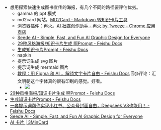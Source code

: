 - 想用探索快速生成图书宣传的海报，有几个不同的路径要评估优劣。
    - gamma 的 ppt 模式
    -  md2card 网站。[MD2Card - Markdown 转知识卡片工具](https://md2card.com/zh/editor)
    - 浏览器插件：再火。[AI 社媒创作助手 - 再火 by Tweeze - Chrome 应用商店](https://chromewebstore.google.com/detail/ai-%E7%A4%BE%E5%AA%92%E5%88%9B%E4%BD%9C%E5%8A%A9%E6%89%8B-%E5%86%8D%E7%81%AB-by-tweeze/hplnkcllabdnbpmkgipndbdcmjnhbnnc)
    - [Seede AI - Simple, Fast, and Fun AI Graphic Design for Everyone](https://seede.ai/create/event-promotion-generator)
    - [​​​﻿​​‍​‌​​​​​​​‍​​​‍‬﻿​‬‍​​‬⁠﻿‌​⁠﻿​​‌‌‌​‌‍​​​﻿‬29种风格海报/知识卡片生成 啊Prompt - Feishu Docs](https://xiangyangqiaomu.feishu.cn/wiki/VYFkwGP09iHD0iknqBpcpV21nJf)
    - [‍​‬⁠⁠‍​‌​​⁠‌​‌​‌​​‍​​​​​​‍​​‬‌‌‌‬‌⁠‌​‍‍​​​​​‬‬⁠​生成知识卡片Prompt - Feishu Docs](https://xiangyangqiaomu.feishu.cn/wiki/H26ywe3tXij5iQkICyycDVXDnEb)
    - napkin
    -  提示词生成 svg 图片
    - 提示词生成 mermaid 图片
    - [‌⁠‍​​‌‍﻿​﻿﻿⁠‍​‬﻿​﻿​⁠﻿​​​​​​​​‬​﻿​​​⁠⁠​​﻿﻿﻿​​⁠﻿﻿​​‌教程：用 Figma 和 AI ，解锁文字卡片自由 - Feishu Docs](https://waytoagi.feishu.cn/wiki/Efn7wJiNHi1qYtkUakVcGjI0nZd?useEs6=0) 🗒@评论：汇文明朝这个字体真的很有印刷的感觉。好看。
        - ![](https://firebasestorage.googleapis.com/v0/b/firescript-577a2.appspot.com/o/imgs%2Fapp%2Fxinyiheng%2FqQ3-mSxKsO.png?alt=media&token=d9b4d967-1081-44ee-883d-7e9e3c8f5782)
- [‍‌​​​﻿​​‍​‌​​​​​​​‍​​​‍‬﻿​‬‍​​‬⁠﻿‌​⁠﻿​​‌‌‌​‌‍​​​﻿‬29种风格海报/知识卡片生成 啊Prompt - Feishu Docs](https://xiangyangqiaomu.feishu.cn/wiki/VYFkwGP09iHD0iknqBpcpV21nJf)
- [‌‍​​‌​‌​‍​‌﻿‬​​​‬‬‌​‌​‌‬⁠⁠‍﻿​​​﻿⁠​​‍‌‍‌​‌​​‍‍‬⁠​⁠‌生成知识卡片Prompt - Feishu Docs](https://xiangyangqiaomu.feishu.cn/wiki/H26ywe3tXij5iQkICyycDVXDnEb?fromScene=spaceOverview)
- [‌​​⁠⁠​​​​⁠‌‌​​​﻿​​﻿‬‬​​‌⁠⁠‌﻿⁠‬​‬​​​​​‍﻿​‍​​‬​‬​‬⁠﻿一套提示词帮你实现小红书、公众号封面自由，Deepseek V3也能用！ - Feishu Docs](https://waytoagi.feishu.cn/wiki/F8QSwpGs0ica1OkzxW3cjNvunTf)
- [Seede AI - Simple, Fast, and Fun AI Graphic Design for Everyone](https://seede.ai/create/event-promotion-generator)
- [AI 卡片 | 3MinCard](https://card.3min.top/?v=BETA)

